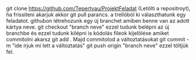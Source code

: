 git clone https://github.com/Tepertvau/ProjektFeladat (Letölti a repositroyt), ha frissíteni akarjuk akkor git pull parancs.
a trellóból ki választhatunk egy feladatot.
githubon létrehozunk egy új branchet amiben benne van az adott kártya neve.
git checkout "branch neve" ezzel tudunk belépni az új branchbe és ezzel tudunk kilépni is
kódolás
fileok kijelölése amiket commitolni akarsz git add .
Majd commitolod a változtatásokat git commit -m "ide írjuk mi lett a változtatás"
git push origin "branch neve" ezzel töltjük fel.
